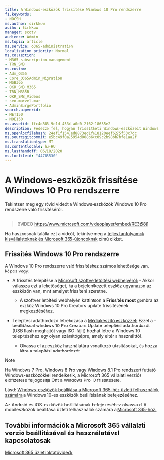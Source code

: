 ```yaml
---
title: A Windows-eszközök frissítése Windows 10 Pro rendszerre
f1.keywords:
- NOCSH
ms.author: sirkkuw
author: Sirkkuw
manager: scotv
audience: Admin
ms.topic: article
ms.service: o365-administration
localization_priority: Normal
ms.collection:
- M365-subscription-management
- TRN_SMB
ms.custom:
- Adm_O365
- Core_O365Admin_Migration
- MSB365
- OKR_SMB_M365
- TRN_M365B
- OKR_SMB_Videos
- seo-marvel-mar
- AdminSurgePortfolio
search.appverid:
- MET150
- MOE150
ms.assetid: ffc4d886-9e1d-453d-a0d0-2f62f18635e2
description: Fedezze fel, hogyan frissítheti Windows-eszközeit Windows 10 Pro rendszerre, hogy fejlettebb biztonsági és üzleti hálózati funkciókat használhasson.
ms.openlocfilehash: 24ef1f1547ed8873ed1fa18120eef6275f53c7dc
ms.sourcegitcommit: e5bc49f0a25954d008b6cc09c2b98bb7bfe1aa2f
ms.translationtype: MT
ms.contentlocale: hu-HU
ms.lasthandoff: 06/18/2020
ms.locfileid: "44785530"
---
```

# <a name="upgrade-windows-devices-to-windows-10-pro"></a>A Windows-eszközök frissítése Windows 10 Pro rendszerre

Tekintsen meg egy rövid videót a Windows-eszközök Windows 10 Pro rendszerre való frissítéséről.<br><br>

> [!VIDEO https://www.microsoft.com/videoplayer/embed/RE3t58j] 

Ha hasznosnak találta ezt a videót, tekintse meg a [teljes tanfolyamok kisvállalatoknak és Microsoft 365-újoncoknak](https://support.microsoft.com/office/6ab4bbcd-79cf-4000-a0bd-d42ce4d12816) című cikket.

## <a name="upgrade-to-windows-10-pro"></a>Frissítés Windows 10 Pro rendszerre
  
A Windows 10 Pro rendszerre való frissítéshez számos lehetősége van. képes vagy:
    
- A frissítés telepítése a [Microsoft szoftverletöltési webhelyéről:](https://go.microsoft.com/fwlink/?LinkID=836951 ) &ndash; Akkor válassza ezt a lehetőséget, ha a bejelentkezett eszköz ugyanazon az eszközön van, mint amelyet frissíteni szeretne. 

    - A szoftver letöltési webhelyén kattintson a **Frissítés most** gombra az eszköz Windows 10 Pro Creators update frissítésének megkezdéséhez. 
    
- Telepítési adathordozó létrehozása a [Médiakészítő eszközzel:](https://go.microsoft.com/fwlink/?LinkID=836960) Ezzel a &ndash; beállítással windows 10 Pro Creators Update telepítési adathordozót (USB flash meghajtót vagy ISO-fájlt) hozhat létre a Windows 10 telepítéséhez egy olyan számítógépre, amely eltér a használttól.

    - Olvassa el az eszköz használatára vonatkozó utasításokat, és hozza létre a telepítési adathordozót. 

> [!NOTE]
> Ha Windows 7 Pro, Windows 8 Pro vagy Windows 8.1 Pro rendszert futtató Windows-eszközökkel rendelkezik, a Microsoft 365 vállalati verziós előfizetése feljogosítja Önt a Windows Pro 10 frissítésére.
    
Lásd: [Windows-eszközök beállítása a Microsoft 365-höz üzleti felhasználók számára](set-up-windows-devices.md) a Windows 10-es eszközök beállításának befejezéséhez. 
  
Az Android és iOS-eszközök beállításának befejezéséhez olvassa el A mobileszközök beállítása üzleti felhasználók számára a [Microsoft 365-höz.](set-up-mobile-devices.md) 
  
## <a name="for-more-on-setting-up-and-using-microsoft-365-for-business"></a>További információk a Microsoft 365 vállalati verzió beállításával és használatával kapcsolatosak

[Microsoft 365 üzleti oktatóvideók](https://support.microsoft.com/office/6ab4bbcd-79cf-4000-a0bd-d42ce4d12816)
